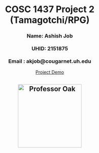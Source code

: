 <h1 align = "center"> COSC 1437 Project 2 (Tamagotchi/RPG) </h1>
<h3 align = "center">
Name: Ashish Job
<br><br>
UHID: 2151875
<br><br>
Email : akjob@cougarnet.uh.edu
</h3>
<div align ="center">
<a href = "https://drive.google.com/file/d/1Mgu4gZScbsp5Y_DVxbvHjsKL7QXsX4rs/view?usp=share_link"> Project Demo </a>
</div>
<h2 align="center">
    <img width="200" src="https://user-images.githubusercontent.com/114624617/235334828-041f6600-50a7-41bf-bf74-72fafc70b537.png" alt="Professor Oak">
</h2>
